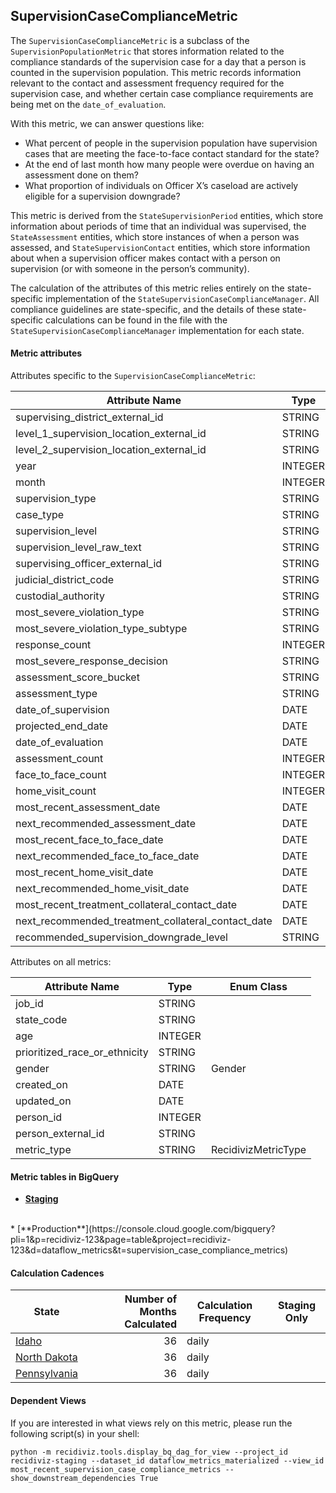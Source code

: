 ## SupervisionCaseComplianceMetric

The `SupervisionCaseComplianceMetric` is a subclass of the `SupervisionPopulationMetric` that stores information related to the compliance standards of the supervision case for a day that a person is counted in the supervision population. This metric records information relevant to the contact and assessment frequency required for the supervision case, and whether certain case compliance requirements are being met on the `date_of_evaluation`.

With this metric, we can answer questions like:

- What percent of people in the supervision population have supervision cases that are meeting the face-to-face contact standard for the state?
- At the end of last month how many people were overdue on having an assessment done on them?
- What proportion of individuals on Officer X’s caseload are actively eligible for a supervision downgrade?

This metric is derived from the `StateSupervisionPeriod` entities, which store information about periods of time that an individual was supervised, the `StateAssessment` entities, which store instances of when a person was assessed, and `StateSupervisionContact` entities, which store information about when a supervision officer makes contact with a person on supervision (or with someone in the person’s community). 

The calculation of the attributes of this metric relies entirely on the state-specific implementation of the `StateSupervisionCaseComplianceManager`. All compliance guidelines are state-specific, and the details of these state-specific calculations can be found in the file with the `StateSupervisionCaseComplianceManager` implementation for each state.


#### Metric attributes
Attributes specific to the `SupervisionCaseComplianceMetric`:

|                **Attribute Name**                |**Type**|             **Enum Class**              |
|--------------------------------------------------|--------|-----------------------------------------|
|supervising_district_external_id                  |STRING  |                                         |
|level_1_supervision_location_external_id          |STRING  |                                         |
|level_2_supervision_location_external_id          |STRING  |                                         |
|year                                              |INTEGER |                                         |
|month                                             |INTEGER |                                         |
|supervision_type                                  |STRING  |StateSupervisionPeriodSupervisionType    |
|case_type                                         |STRING  |StateSupervisionCaseType                 |
|supervision_level                                 |STRING  |StateSupervisionLevel                    |
|supervision_level_raw_text                        |STRING  |                                         |
|supervising_officer_external_id                   |STRING  |                                         |
|judicial_district_code                            |STRING  |                                         |
|custodial_authority                               |STRING  |StateCustodialAuthority                  |
|most_severe_violation_type                        |STRING  |StateSupervisionViolationType            |
|most_severe_violation_type_subtype                |STRING  |                                         |
|response_count                                    |INTEGER |                                         |
|most_severe_response_decision                     |STRING  |StateSupervisionViolationResponseDecision|
|assessment_score_bucket                           |STRING  |                                         |
|assessment_type                                   |STRING  |StateAssessmentType                      |
|date_of_supervision                               |DATE    |                                         |
|projected_end_date                                |DATE    |                                         |
|date_of_evaluation                                |DATE    |                                         |
|assessment_count                                  |INTEGER |                                         |
|face_to_face_count                                |INTEGER |                                         |
|home_visit_count                                  |INTEGER |                                         |
|most_recent_assessment_date                       |DATE    |                                         |
|next_recommended_assessment_date                  |DATE    |                                         |
|most_recent_face_to_face_date                     |DATE    |                                         |
|next_recommended_face_to_face_date                |DATE    |                                         |
|most_recent_home_visit_date                       |DATE    |                                         |
|next_recommended_home_visit_date                  |DATE    |                                         |
|most_recent_treatment_collateral_contact_date     |DATE    |                                         |
|next_recommended_treatment_collateral_contact_date|DATE    |                                         |
|recommended_supervision_downgrade_level           |STRING  |StateSupervisionLevel                    |


Attributes on all metrics:

|     **Attribute Name**      |**Type**|  **Enum Class**   |
|-----------------------------|--------|-------------------|
|job_id                       |STRING  |                   |
|state_code                   |STRING  |                   |
|age                          |INTEGER |                   |
|prioritized_race_or_ethnicity|STRING  |                   |
|gender                       |STRING  |Gender             |
|created_on                   |DATE    |                   |
|updated_on                   |DATE    |                   |
|person_id                    |INTEGER |                   |
|person_external_id           |STRING  |                   |
|metric_type                  |STRING  |RecidivizMetricType|


#### Metric tables in BigQuery

* [**Staging**](https://console.cloud.google.com/bigquery?pli=1&p=recidiviz-staging&page=table&project=recidiviz-staging&d=dataflow_metrics&t=supervision_case_compliance_metrics)
<br/>
* [**Production**](https://console.cloud.google.com/bigquery?pli=1&p=recidiviz-123&page=table&project=recidiviz-123&d=dataflow_metrics&t=supervision_case_compliance_metrics)
<br/>

#### Calculation Cadences

|                 **State**                  |**Number of Months Calculated**|**Calculation Frequency**|**Staging Only**|
|--------------------------------------------|------------------------------:|-------------------------|----------------|
|[Idaho](../../states/idaho.md)              |                             36|daily                    |                |
|[North Dakota](../../states/north_dakota.md)|                             36|daily                    |                |
|[Pennsylvania](../../states/pennsylvania.md)|                             36|daily                    |                |


#### Dependent Views

If you are interested in what views rely on this metric, please run the following script(s) in your shell:

```python -m recidiviz.tools.display_bq_dag_for_view --project_id recidiviz-staging --dataset_id dataflow_metrics_materialized --view_id most_recent_supervision_case_compliance_metrics --show_downstream_dependencies True```

